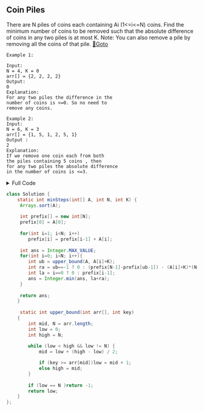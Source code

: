 ## Coin Piles
There are N piles of coins each containing  Ai (1<=i<=N) coins. Find the minimum number of coins to be removed such that the absolute difference of coins in any two piles is at most K.
Note: You can also remove a pile by removing all the coins of that pile. [🔗Goto](https://practice.geeksforgeeks.org/problems/coin-piles5152/1) 

```
Example 1:

Input:
N = 4, K = 0
arr[] = {2, 2, 2, 2}
Output:
0
Explanation:
For any two piles the difference in the
number of coins is <=0. So no need to
remove any coins. 

Example 2:
Input:
N = 6, K = 3
arr[] = {1, 5, 1, 2, 5, 1} 
Output :
2
Explanation:
If we remove one coin each from both
the piles containing 5 coins , then
for any two piles the absolute difference
in the number of coins is <=3. 
```
<details>
<summary>Full Code</summary>

```java


```
</details>

```java
class Solution {
    static int minSteps(int[] A, int N, int K) {
     Arrays.sort(A);
     
     int prefix[] = new int[N];
     prefix[0] = A[0];
     
     for(int i=1; i<N; i++)
        prefix[i] = prefix[i-1] + A[i];
     
     int ans = Integer.MAX_VALUE;   
     for(int i=0; i<N; i++){
        int ub = upper_bound(A, A[i]+K); 
        int ra = ub==-1 ? 0 : (prefix[N-1]-prefix[ub-1]) - (A[i]+K)*(N-ub);
        int la = i==0 ? 0 : prefix[i-1];
        ans = Integer.min(ans, la+ra);
     }
     
     return ans;
    }
    
     static int upper_bound(int arr[], int key)
    {
        int mid, N = arr.length;
        int low = 0;
        int high = N;
  
        while (low < high && low != N) {
            mid = low + (high - low) / 2;

            if (key >= arr[mid])low = mid + 1;
            else high = mid;
        }
  
        if (low == N )return -1;
        return low;
    }
};
```
